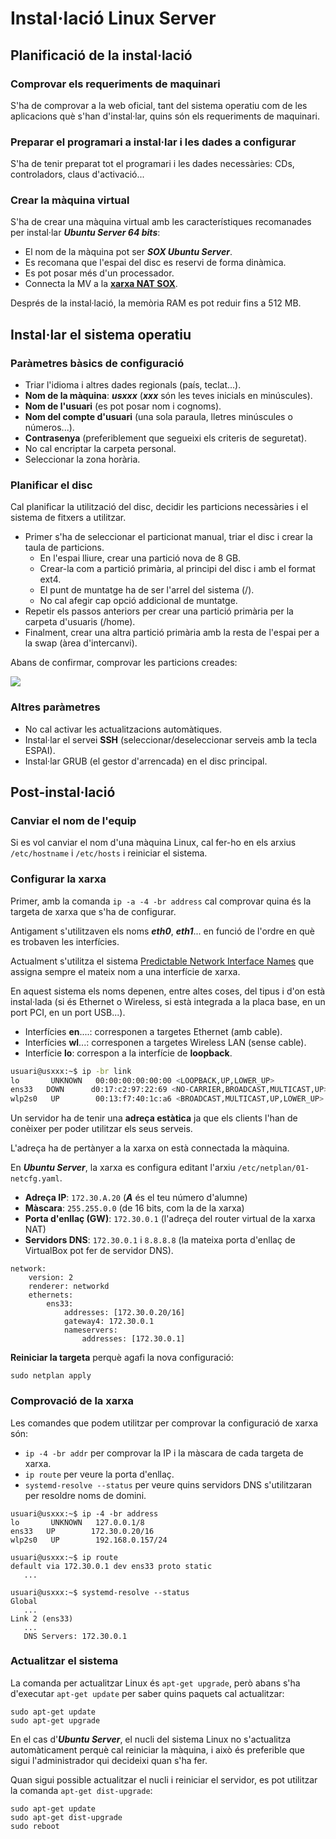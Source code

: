 # Instal·lació Linux Server

## Planificació de la instal·lació

### Comprovar els requeriments de maquinari

S'ha de comprovar a la web oficial, tant del sistema operatiu com de les aplicacions què s'han d'instal·lar, quins són els requeriments de maquinari.

### Preparar el programari a instal·lar i les dades a configurar

S'ha de tenir preparat tot el programari i les dades necessàries: CDs, controladors, claus d'activació...

### Crear la màquina virtual

S'ha de crear una màquina virtual amb les característiques recomanades per instal·lar _**Ubuntu Server 64 bits**_:

* El nom de la màquina pot ser _**SOX Ubuntu Server**_.
* Es recomana que l'espai del disc es reservi de forma dinàmica.
* Es pot posar més d'un processador.
* Connecta la MV a la [ **xarxa NAT SOX**](http://moodlecf.sapalomera.cat/apunts/smx/sox/uf0/A012-VBoxPlus.html#config_nat_network).

Després de la instal·lació, la memòria RAM es pot reduir fins a 512 MB.

## Instal·lar el sistema operatiu

### Paràmetres bàsics de configuració

* Triar l'idioma i altres dades regionals \(país, teclat...\).
* **Nom de la  màquina**: _**usxxx**_ \(_**xxx**_ són les teves inicials en minúscules\).
* **Nom de l'usuari** \(es pot posar nom i cognoms\).
* **Nom del compte d'usuari** \(una sola paraula, lletres minúscules o números...\).
* **Contrasenya** \(preferiblement que segueixi els criteris de seguretat\).
* No cal encriptar la carpeta personal.
* Seleccionar la zona horària.

### Planificar el disc

Cal planificar la utilització del disc, decidir les particions necessàries i el sistema de fitxers a utilitzar.

* Primer s'ha de seleccionar el particionat manual, triar el disc i crear la taula de particions.
  * En l'espai lliure, crear una partició nova de 8 GB.
  * Crear-la com a partició primària, al principi del disc i amb el format ext4.
  * El punt de muntatge ha de ser l'arrel del sistema \(/\).
  * No cal afegir cap opció addicional de muntatge.
* Repetir els passos anteriors per crear una partició primària per la carpeta d'usuaris \(/home\).
* Finalment, crear una altra partició primària amb la resta de l'espai per a la swap \(àrea d'intercanvi\).

Abans de confirmar, comprovar les particions creades:

![](https://github.com/ldediegom/gitbook-sox/tree/da301902aefdc6f0c12f6016f9e43f8cf24607bf/.gitbook/assets/us-instalacio-particions.png)

### Altres paràmetres

* No cal activar les actualitzacions automàtiques.
* Instal·lar el servei **SSH** \(seleccionar/deseleccionar serveis amb la tecla ESPAI\).
* Instal·lar GRUB \(el gestor d'arrencada\) en el disc principal.

## Post-instal·lació

### Canviar el nom de l'equip

Si es vol canviar el nom d'una màquina Linux, cal fer-ho en els arxius `/etc/hostname` i `/etc/hosts` i reiniciar el sistema.

### Configurar la xarxa

Primer, amb la comanda `ip -a -4 -br address` cal comprovar quina és la targeta de xarxa que s'ha de configurar.

Antigament s'utilitzaven els noms _**eth0**_, _**eth1**_... en funció de l'ordre en què es trobaven les interfícies.

Actualment s'utilitza el sistema [Predictable Network Interface Names](https://www.freedesktop.org/wiki/Software/systemd/PredictableNetworkInterfaceNames/) que assigna sempre el mateix nom a una interfície de xarxa.

En aquest sistema els noms depenen, entre altes coses, del tipus i d'on està instal·lada \(si és Ethernet o Wireless, si està integrada a la placa base, en un port PCI, en un port USB...\).

* Interfícies **en**....: corresponen a targetes Ethernet \(amb cable\).
* Interfícies **wl**...: corresponen a targetes Wireless LAN \(sense cable\).
* Interfície **lo**: correspon a la interfície de **loopback**.

```bash
usuari@usxxx:~$ ip -br link
lo       UNKNOWN   00:00:00:00:00:00 <LOOPBACK,UP,LOWER_UP>
ens33   DOWN      d0:17:c2:97:22:69 <NO-CARRIER,BROADCAST,MULTICAST,UP>
wlp2s0   UP        00:13:f7:40:1c:a6 <BROADCAST,MULTICAST,UP,LOWER_UP>
```

Un servidor ha de tenir una **adreça estàtica** ja que els clients l'han de conèixer per poder utilitzar els seus serveis.

L'adreça ha de pertànyer a la xarxa on està connectada la màquina.

En _**Ubuntu Server**_, la xarxa es configura editant l'arxiu `/etc/netplan/01-netcfg.yaml`.

* **Adreça IP**: `172.30.A.20` \(_**A**_ és el teu número d'alumne\)
* **Màscara**: `255.255.0.0` \(de 16 bits, com la de la xarxa\)
* **Porta d'enllaç \(GW\)**: `172.30.0.1` \(l'adreça del router virtual de la xarxa NAT\)
* **Servidors DNS**: `172.30.0.1` i `8.8.8.8` \(la mateixa porta d'enllaç de VirtualBox pot fer de servidor DNS\).

```text
network:
    version: 2
    renderer: networkd
    ethernets:
        ens33:
            addresses: [172.30.0.20/16]
            gateway4: 172.30.0.1
            nameservers:
                addresses: [172.30.0.1]
```

**Reiniciar la targeta** perquè agafi la nova configuració:

```text
sudo netplan apply
```

### Comprovació de la xarxa

Les comandes que podem utilitzar per comprovar la configuració de xarxa són:

* `ip -4 -br addr` per comprovar la IP i la màscara de cada targeta de xarxa.
* `ip route` per veure la porta d'enllaç.
* `systemd-resolve --status` per veure quins servidors DNS s'utilitzaran per resoldre noms de domini.

```text
usuari@usxxx:~$ ip -4 -br address
lo       UNKNOWN   127.0.0.1/8 
ens33   UP        172.30.0.20/16
wlp2s0   UP        192.168.0.157/24 

usuari@usxxx:~$ ip route
default via 172.30.0.1 dev ens33 proto static
   ...

usuari@usxxx:~$ systemd-resolve --status
Global
   ...
Link 2 (ens33)
   ...
   DNS Servers: 172.30.0.1
```

### Actualitzar el sistema

La comanda per actualitzar Linux és `apt-get upgrade`, però abans s'ha d'executar `apt-get update` per saber quins paquets cal actualitzar:

```text
sudo apt-get update
sudo apt-get upgrade
```

En el cas d'_**Ubuntu Server**_, el nucli del sistema Linux no s'actualitza automàticament perquè cal reiniciar la màquina, i això és preferible que sigui l'administrador qui decideixi quan s'ha fer.

Quan sigui possible actualitzar el nucli i reiniciar el servidor, es pot utilitzar la comanda `apt-get dist-upgrade`:

```text
sudo apt-get update
sudo apt-get dist-upgrade
sudo reboot
```

